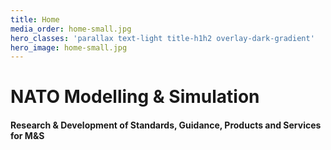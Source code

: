 ```yaml
---
title: Home
media_order: home-small.jpg
hero_classes: 'parallax text-light title-h1h2 overlay-dark-gradient'
hero_image: home-small.jpg
---
```


# NATO **Modelling & Simulation**
#### Research & Development of Standards, Guidance, Products and Services for M&S